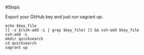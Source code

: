 #Steps

Export your GitHub key and just run vagrant up.

```
echo $key_file
[[ -z $(ssh-add -L | grep $key_file) ]] && ssh-add $key_file
ssh-add -L
mkdir quicksearch
cd quicksearch
vagrant up
```
